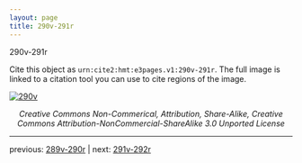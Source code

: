 ```yaml
---
layout: page
title: 290v-291r
---
```


290v-291r

Cite this object as `urn:cite2:hmt:e3pages.v1:290v-291r`.  The full image is linked to a citation tool you can use to cite regions of the image.

[![290v](http://www.homermultitext.org/iipsrv?IIIF=/project/homer/pyramidal/deepzoom/hmt/e3bifolio/v1/null.tif/full/800,/0/default.jpg)](http://www.homermultitext.org/ict2/?urn=urn:cite2:hmt:e3bifolio.v1:null) 

<p style="text-align: center; font-style: italic;">Creative Commons Non-Commerical, Attribution, Share-Alike, Creative Commons Attribution-NonCommercial-ShareAlike 3.0 Unported License</p>

---

previous: [289v-290r](../289v-290r/) | next: [291v-292r](../291v-292r/)